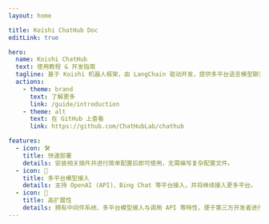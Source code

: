 ```yaml
---
layout: home

title: Koishi ChatHub Doc
editLink: true

hero:
  name: Koishi ChatHub
  text: 使用教程 & 开发指南
  tagline: 基于 Koishi 机器人框架，由 LangChain 驱动开发，提供多平台语言模型聊天服务，支持多种输出格式，具备高度可扩展性的插件
  actions:
    - theme: brand
      text: 了解更多
      link: /guide/introduction
    - theme: alt
      text: 在 GitHub 上查看
      link: https://github.com/ChatHubLab/chathub

features:
  - icon: 🛠️
    title: 快速部署 
    details: 安装相关插件并进行简单配置后即可使用，无需编写复杂配置文件。
  - icon: 🌻
    title: 多平台模型接入
    details: 支持 OpenAI (API)、Bing Chat 等平台接入，并将继续接入更多平台。
  - icon: 🔩
    title: 高扩展性
    details: 拥有中间件系统、多平台模型接入与调用 API 等特性，便于第三方开发者进行扩展。
---
```


<script setup>

import { onMounted } from 'vue';
import { fetchReleaseTag } from '.vitepress/utils/fetchReleaseTag.js';

onMounted(() => {
  fetchReleaseTag()
})

</script>
